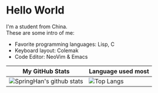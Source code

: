 # Hello World

I'm a student from China.  
These are some intro of me:
- Favorite programming languages: Lisp, C
- Keyboard layout: Colemak
- Code Editor: NeoVim & Emacs

| My GitHub Stats                                                                                                          | Language used most                                                                     |
|--------------------------------------------------------------------------------------------------------------------------|----------------------------------------------------------------------------------------|
| ![SpringHan's github stats](https://github-readme-stats.vercel.app/api?username=SpringHan&show_icons=true&theme=onedark) | ![Top Langs](https://github-readme-stats.vercel.app/api/top-langs/?username=SpringHan) |
